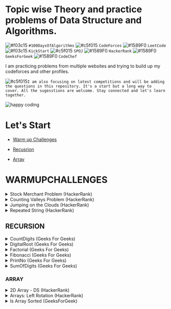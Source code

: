 # Topic wise Theory and practice problems of Data Structure and Algorithms.

![#f03c15](https://via.placeholder.com/15/f03c15/000000?text=+) `#100DaysOfAlgorithms` ![#c5f015](https://via.placeholder.com/15/c5f015/000000?text=+) `CodeForces` ![#1589F0](https://via.placeholder.com/15/1589F0/000000?text=+) `LeetCode` ![#f03c15](https://via.placeholder.com/15/f03c15/000000?text=+) `KickStart` ![#c5f015](https://via.placeholder.com/15/c5f015/000000?text=+) `SPOJ` ![#1589F0](https://via.placeholder.com/15/1589F0/000000?text=+) `HackerRank` ![#1589F0](https://via.placeholder.com/15/1589F0/000000?text=+) `GeeksForGeek` ![#1589F0](https://via.placeholder.com/15/1589F0/000000?text=+) `CodeChef`

I am practicing problems from multiple websites and trying to build up my codeforces and other profiles.

![#c5f015](https://via.placeholder.com/15/c5f015/000000?text=+)`I am also focusing on latest competitions and will be adding the questions in this repository. It's a start but a long way to cover. All the sugesstions are welcome. Stay connected and let's learn together.`

![happy coding](https://github.com/kushalseth/DataStructure/blob/master/blob/elon2.jpg)

# Let's Start

- [Warm up Challenges](#WARMUPCHALLENGES)

- [Recusrion](#RECURSION)

- [Array](#ARRAY)

# WARMUPCHALLENGES

<details>

<summary>Stock Merchant Problem (HackerRank)</summary>

```

Hackerrank Problem: https://www.hackerrank.com/challenges/sock-merchant

Hackerrank Title: Stock Merchant

Solution: https://github.com/kushalseth/DataStructure/blob/master/JavaScripts/stockMerchant.js

```

</details>

<details>

<summary>Counting Valleys Problem (HackerRank)</summary>

```

Hackerrank Problem: https://www.hackerrank.com/challenges/counting-valleys/

Hackerrank Title: Counting Valleys

Solution: https://github.com/kushalseth/DataStructure/blob/master/CodingProblems/CodingProblems/HackerRank/countingValleys.cs

```

</details>

<details>

<summary>Jumping on the Clouds (HackerRank)</summary>

```

Hackerrank Problem: https://www.hackerrank.com/challenges/jumping-on-the-clouds/

Hackerrank Title: Jumping on the Clouds

Solution: https://github.com/kushalseth/DataStructure/blob/master/CodingProblems/CodingProblems/HackerRank/JumpingOnClouds.cs

```

</details>

<details>

<summary>Repeated String (HackerRank)</summary>

```

Hackerrank Problem: https://www.hackerrank.com/challenges/repeated-string/

Hackerrank Title: Repeated String

Solution: https://github.com/kushalseth/DataStructure/blob/master/CodingProblems/CodingProblems/HackerRank/RepeatedString.cs

```

</details>

## RECURSION

<details>

<summary>CountDigits (Geeks For Geeks)</summary>

```

Problem: Geeks For Geeks

Title: CountDigits in a number

Solution: https://github.com/kushalseth/DataStructure/blob/master/CodingProblems/CodingProblems/Recursion/CountDigits.cs

```

</details>

<details>

<summary>DigitalRoot (Geeks For Geeks)</summary>

```

Problem: Geeks For Geeks

Title: Find DigitalRoot. DigitalRoot of a number is the recursive sum of its digits until we get a single digit number.

Solution: https://github.com/kushalseth/DataStructure/blob/master/CodingProblems/CodingProblems/Recursion/DigitalRoot.cs

```

</details>

<details>

<summary>Factorial (Geeks For Geeks)</summary>

```

Problem: Geeks For Geeks

Title: Factorial

Solution: https://github.com/kushalseth/DataStructure/blob/master/CodingProblems/CodingProblems/Recursion/Factorial.cs

```

</details>

<details>

<summary>Fibonacci (Geeks For Geeks)</summary>

```

Problem: Geeks For Geeks

Title: Fibonacci

Solution: https://github.com/kushalseth/DataStructure/blob/master/CodingProblems/CodingProblems/Recursion/Fibonacci.cs

```

</details>

<details>

<summary>PrintNo (Geeks For Geeks)</summary>

```

Problem: Geeks For Geeks

Title: PrintNo

Solution: https://github.com/kushalseth/DataStructure/blob/master/CodingProblems/CodingProblems/Recursion/PrintNos.cs

```

</details>

<details>

<summary>SumOfDigits (Geeks For Geeks)</summary>

```

Problem: Geeks For Geeks

Title: SumOfDigits

Solution: https://github.com/kushalseth/DataStructure/blob/master/CodingProblems/CodingProblems/Recursion/SumOfDigits.cs

```

</details>

### ARRAY

<details>

<summary>2D Array - DS (HackerRank)</summary>

```

Hackerrank Problem: https://www.hackerrank.com/challenges/2d-array/

Hackerrank Title: 2D Array - DS

Solution: https://github.com/kushalseth/DataStructure/blob/master/CodingProblems/CodingProblems/HackerRank/Array2D.cs

```

</details>

<details>

<summary>Arrays: Left Rotation (HackerRank)</summary>

```

Hackerrank Problem: https://www.hackerrank.com/challenges/ctci-array-left-rotation/problem

Hackerrank Arrays: Left Rotation

Solution: https://github.com/kushalseth/DataStructure/blob/master/CodingProblems/CodingProblems/HackerRank/ArrayRotation.cs

```

</details>

<details>

<summary>Is Array Sorted (GeeksForGeek)</summary>

```

GeeksForGeek: https://www.geeksforgeeks.org/program-check-array-sorted-not-iterative-recursive/

Problem: Program to check if an array is sorted or not (Iterative and Recursive)

Solution: https://github.com/kushalseth/DataStructure/blob/master/CodingProblems/CodingProblems/ArrayProblems/ArrayIsSorted.cs

```

</details>
